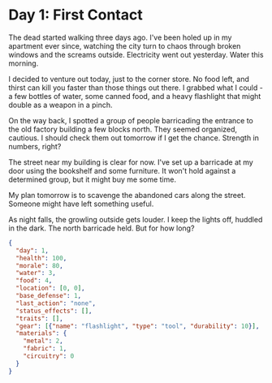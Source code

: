# Day 1: First Contact

The dead started walking three days ago. I've been holed up in my apartment ever since, watching the city turn to chaos through broken windows and the screams outside. Electricity went out yesterday. Water this morning. 

I decided to venture out today, just to the corner store. No food left, and thirst can kill you faster than those things out there. I grabbed what I could - a few bottles of water, some canned food, and a heavy flashlight that might double as a weapon in a pinch.

On the way back, I spotted a group of people barricading the entrance to the old factory building a few blocks north. They seemed organized, cautious. I should check them out tomorrow if I get the chance. Strength in numbers, right?

The street near my building is clear for now. I've set up a barricade at my door using the bookshelf and some furniture. It won't hold against a determined group, but it might buy me some time.

My plan tomorrow is to scavenge the abandoned cars along the street. Someone might have left something useful.

As night falls, the growling outside gets louder. I keep the lights off, huddled in the dark. The north barricade held. But for how long?

```json
{
  "day": 1,
  "health": 100,
  "morale": 80,
  "water": 3,
  "food": 4,
  "location": [0, 0],
  "base_defense": 1,
  "last_action": "none",
  "status_effects": [],
  "traits": [],
  "gear": [{"name": "flashlight", "type": "tool", "durability": 10}],
  "materials": {
    "metal": 2,
    "fabric": 1,
    "circuitry": 0
  }
}
``` 